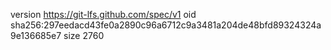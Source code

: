 version https://git-lfs.github.com/spec/v1
oid sha256:297eedacd43fe0a2890c96a6712c9a3481a204de48bfd89324324a9e136685e7
size 2760
